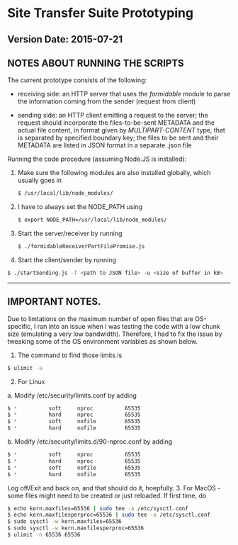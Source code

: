 # Site Transfer Suite Prototyping #

## Version Date: 2015-07-21 ##

NOTES ABOUT RUNNING THE SCRIPTS
-------------------------------

The current prototype consists of the following:

-	receiving side: an HTTP server that uses the *formidable* module
	to parse the information coming from the sender (request from client)
	
-	sending side: an HTTP client emitting a request to the server; the request
	should incorporate the files-to-be-sent METADATA and the actual file content,
	in format given by *MULTIPART-CONTENT* type, that is separated by specified
	boundary key; the files to be sent and their METADATA are listed in JSON format
	in a separate .json file

Running the code procedure (assuming Node.JS is installed):

1. Make sure the following modules are also installed globally, which usually goes in
   ```bash
   $ /usr/local/lib/node_modules/
   ```

2. I have to always set the NODE_PATH using
   ```bash
   $ export NODE_PATH=/usr/local/lib/node_modules/
   ```

3. Start the server/receiver by running
   ```bash
   $ ./formidableReceiverPartFilePromise.js
   ```

4.	Start the client/sender by running
   ```bash
   $ ./startSending.js -f <path to JSON file> -u <size of buffer in kB>
   ```

----------------
IMPORTANT NOTES.
----------------

Due to limtations on the maximum number of open files that are OS-specific, I ran into an issue
when I was testing the code with a low chunk size (emulating a very low bandwidth). Therefore, I
had to fix the issue by tweaking some of the OS environment variables as shown below.

1. The command to find those limits is
```bash
$ ulimit -a
```
2. For Linux

 a. Modify /etc/security/limits.conf by adding
 ```bash
 $ *          soft     nproc          65535
 $ *          hard     nproc          65535
 $ *          soft     nofile         65535
 $ *          hard     nofile         65535
 ```
 b. Modify /etc/security/limits.d/90-nproc.conf by adding
 ```bash
 $ *          soft     nproc          65535
 $ *          hard     nproc          65535
 $ *          soft     nofile         65535
 $ *          hard     nofile         65535
 ```
 Log off/Exit and back on, and that should do it, hoepfully.
3. For MacOS - some files might need to be created or just reloaded. If first time, do
 ```bash
 $ echo kern.maxfiles=65536 | sudo tee -a /etc/sysctl.conf
 $ echo kern.maxfilesperproc=65536 | sudo tee -a /etc/sysctl.conf
 $ sudo sysctl -w kern.maxfiles=65536
 $ sudo sysctl -w kern.maxfilesperproc=65536
 $ ulimit -n 65536 65536
 ```

